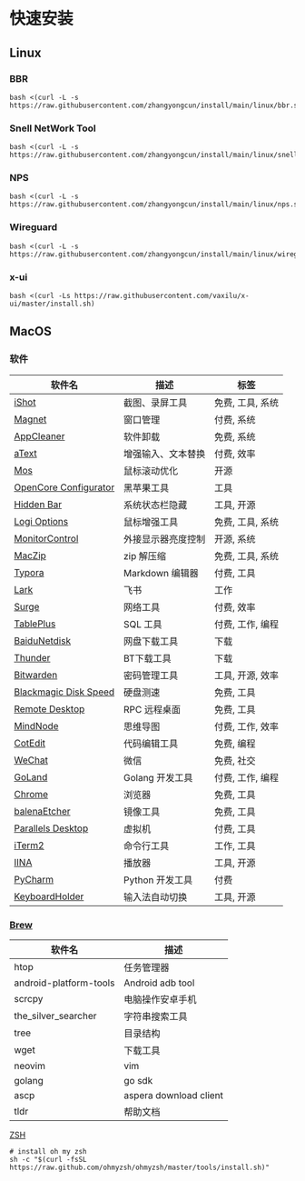 # 快速安装
## Linux
### BBR

```
bash <(curl -L -s https://raw.githubusercontent.com/zhangyongcun/install/main/linux/bbr.sh)
```
### Snell NetWork Tool

```shell
bash <(curl -L -s https://raw.githubusercontent.com/zhangyongcun/install/main/linux/snell.sh)
```
### NPS

```shell
bash <(curl -L -s https://raw.githubusercontent.com/zhangyongcun/install/main/linux/nps.sh)
```

### Wireguard

```shell
bash <(curl -L -s https://raw.githubusercontent.com/zhangyongcun/install/main/linux/wireguard.sh)
```

### x-ui
```
bash <(curl -Ls https://raw.githubusercontent.com/vaxilu/x-ui/master/install.sh)
```

## MacOS

### 软件

| 软件名                                                       | 描述               | 标签             |
| ------------------------------------------------------------ | ------------------ | ---------------- |
| [iShot](https://www.better365.cn/ishot.html)                 | 截图、录屏工具     | 免费, 工具, 系统 |
| [Magnet](https://apps.apple.com/cn/app/magnet/id441258766?mt=12) | 窗口管理           | 付费, 系统       |
| [AppCleaner](https://freemacsoft.net/appcleaner/)            | 软件卸载           | 免费, 系统       |
| [aText](https://www.trankynam.com/atext/)                    | 增强输入、文本替换 | 付费, 效率       |
| [Mos](https://github.com/Caldis/Mos)                         | 鼠标滚动优化       | 开源             |
| [OpenCore Configurator](https://mackie100projects.altervista.org/opencore-configurator/) | 黑苹果工具         | 工具             |
| [Hidden Bar](https://github.com/dwarvesf/hidden)             | 系统状态栏隐藏     | 工具, 开源       |
| [Logi Options](https://www.logitech.com.cn/zh-cn/product/options) | 鼠标增强工具       | 免费, 工具, 系统 |
| [MonitorControl](https://github.com/MonitorControl/MonitorControl) | 外接显示器亮度控制 | 开源, 系统       |
| [MacZip](https://ezip.awehunt.com/?locale=zh-CN)             | zip 解压缩         | 免费, 工具, 系统 |
| [Typora](https://typora.io/)                                 | Markdown 编辑器    | 付费, 工具       |
| [Lark](https://www.feishu.cn/)                               | 飞书               | 工作             |
| [Surge](https://nssurge.com/)                                | 网络工具           | 付费, 效率       |
| [TablePlus](https://tableplus.com/)                          | SQL 工具           | 付费, 工作, 编程 |
| [BaiduNetdisk](https://pan.baidu.com)                        | 网盘下载工具       | 下载             |
| [Thunder](https://mac.xunlei.com/)                           | BT下载工具         | 下载             |
| [Bitwarden](https://bitwarden.com/)                          | 密码管理工具       | 工具, 开源, 效率 |
| [Blackmagic Disk Speed](https://apps.apple.com/cn/app/blackmagic-disk-speed-test/id425264550?mt=12) | 硬盘测速           | 免费, 工具       |
| [Remote Desktop](https://apps.apple.com/us/app/microsoft-remote-desktop/id1295203466?mt=12) | RPC 远程桌面       | 免费, 工具       |
| [MindNode](https://apps.apple.com/cn/app/mindnode-mind-map-outline/id1289197285?mt=12) | 思维导图           | 付费, 工作, 效率 |
| [CotEdit](https://coteditor.com/)                            | 代码编辑工具       | 免费, 编程       |
| [WeChat](https://mac.weixin.qq.com)                          | 微信               | 免费, 社交       |
| [GoLand](https://www.jetbrains.com/goland/)                  | Golang 开发工具    | 付费, 工作, 编程 |
| [Chrome](https://www.google.com/intl/zh-CN/chrome/)          | 浏览器             | 免费, 工具       |
| [balenaEtcher](https://www.balena.io/etcher/)                | 镜像工具           | 免费, 工具       |
| [Parallels Desktop](https://www.parallels.com/)              | 虚拟机             | 付费, 工具       |
| [iTerm2](https://iterm2.com/)                                | 命令行工具         | 工作, 工具       |
| [IINA](https://iina.io/)                                     | 播放器             | 工具, 开源       |
| [PyCharm](https://www.jetbrains.com/pycharm/)                | Python 开发工具    | 付费             |
| [KeyboardHolder](https://github.com/leaves615/KeyboardHolder) | 输入法自动切换     | 工具, 开源       |

### [Brew](https://brew.sh/)

| 软件名                 | 描述                   |
| ---------------------- | ---------------------- |
| htop                   | 任务管理器             |
| android-platform-tools | Android adb tool       |
| scrcpy                 | 电脑操作安卓手机       |
| the_silver_searcher    | 字符串搜索工具         |
| tree                   | 目录结构               |
| wget                   | 下载工具               |
| neovim                 | vim                    |
| golang                 | go sdk                 |
| ascp                   | aspera download client |
| tldr                   | 帮助文档               |

[ZSH](https://ohmyz.sh/)

```shell
# install oh my zsh
sh -c "$(curl -fsSL https://raw.github.com/ohmyzsh/ohmyzsh/master/tools/install.sh)"

```

